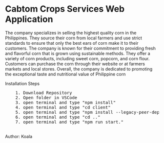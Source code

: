 # Cabtom Crops Services Web Application
<p>
    The company specializes in selling the highest quality corn in the Philippines. They source their corn from local farmers and use strict standards to ensure that only the best ears of corn make it to their customers. The company is known for their commitment to providing fresh and flavorful corn that is grown using sustainable methods. They offer a variety of corn products, including sweet corn, popcorn, and corn flour. Customers can purchase the corn through their website or at farmers markets and local stores. Overall, the company is dedicated to promoting the exceptional taste and nutritional value of Philippine corn
</p>

Installation Steps
<pre>
    1. Download Repository
    2. Open folder in VSCode
    3. open terminal and type "npm install"
    4. open terminal and type "cd client"
    5. open terminal and type "npm install --legacy-peer-deps"
    6. open terminal and type "cd .."
    7. open terminal and type "npm run start."
</pre>
<br/>
Author: Koala
